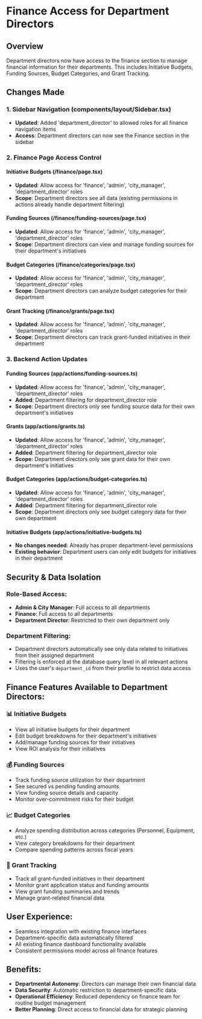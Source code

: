 # Finance Access for Department Directors

## Overview
Department directors now have access to the finance section to manage financial information for their departments. This includes Initiative Budgets, Funding Sources, Budget Categories, and Grant Tracking.

## Changes Made

### 1. Sidebar Navigation (components/layout/Sidebar.tsx)
- **Updated**: Added 'department_director' to allowed roles for all finance navigation items
- **Access**: Department directors can now see the Finance section in the sidebar

### 2. Finance Page Access Control

#### Initiative Budgets (/finance/page.tsx)
- **Updated**: Allow access for 'finance', 'admin', 'city_manager', 'department_director' roles
- **Scope**: Department directors see all data (existing permissions in actions already handle department filtering)

#### Funding Sources (/finance/funding-sources/page.tsx)
- **Updated**: Allow access for 'finance', 'admin', 'city_manager', 'department_director' roles
- **Scope**: Department directors can view and manage funding sources for their department's initiatives

#### Budget Categories (/finance/categories/page.tsx)
- **Updated**: Allow access for 'finance', 'admin', 'city_manager', 'department_director' roles
- **Scope**: Department directors can analyze budget categories for their department

#### Grant Tracking (/finance/grants/page.tsx)
- **Updated**: Allow access for 'finance', 'admin', 'city_manager', 'department_director' roles
- **Scope**: Department directors can track grant-funded initiatives in their department

### 3. Backend Action Updates

#### Funding Sources (app/actions/funding-sources.ts)
- **Updated**: Allow access for 'finance', 'admin', 'city_manager', 'department_director' roles
- **Added**: Department filtering for department_director role
- **Scope**: Department directors only see funding source data for their own department's initiatives

#### Grants (app/actions/grants.ts)
- **Updated**: Allow access for 'finance', 'admin', 'city_manager', 'department_director' roles
- **Added**: Department filtering for department_director role
- **Scope**: Department directors only see grant data for their own department's initiatives

#### Budget Categories (app/actions/budget-categories.ts)
- **Updated**: Allow access for 'finance', 'admin', 'city_manager', 'department_director' roles
- **Added**: Department filtering for department_director role
- **Scope**: Department directors only see budget category data for their own department

#### Initiative Budgets (app/actions/initiative-budgets.ts)
- **No changes needed**: Already has proper department-level permissions
- **Existing behavior**: Department users can only edit budgets for initiatives in their department

## Security & Data Isolation

### Role-Based Access:
- **Admin & City Manager**: Full access to all departments
- **Finance**: Full access to all departments
- **Department Director**: Restricted to their own department only

### Department Filtering:
- Department directors automatically see only data related to initiatives from their assigned department
- Filtering is enforced at the database query level in all relevant actions
- Uses the user's `department_id` from their profile to restrict data access

## Finance Features Available to Department Directors:

### 📊 Initiative Budgets
- View all initiative budgets for their department
- Edit budget breakdowns for their department's initiatives
- Add/manage funding sources for their initiatives
- View ROI analysis for their initiatives

### 💰 Funding Sources
- Track funding source utilization for their department
- See secured vs pending funding amounts
- View funding source details and capacity
- Monitor over-commitment risks for their budget

### 📈 Budget Categories
- Analyze spending distribution across categories (Personnel, Equipment, etc.)
- View category breakdowns for their department
- Compare spending patterns across fiscal years

### 🎁 Grant Tracking
- Track all grant-funded initiatives in their department
- Monitor grant application status and funding amounts
- View grant funding summaries and trends
- Manage grant-related financial data

## User Experience:
- Seamless integration with existing finance interfaces
- Department-specific data automatically filtered
- All existing finance dashboard functionality available
- Consistent permissions model across all finance features

## Benefits:
- **Departmental Autonomy**: Directors can manage their own financial data
- **Data Security**: Automatic restriction to department-specific data
- **Operational Efficiency**: Reduced dependency on finance team for routine budget management
- **Better Planning**: Direct access to financial data for strategic planning